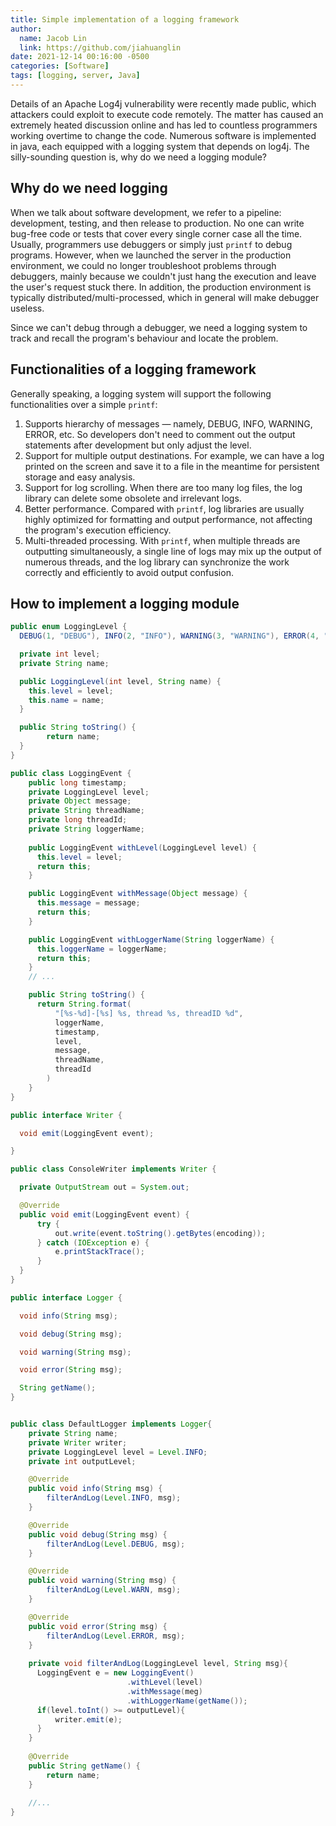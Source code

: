 ```yaml
---
title: Simple implementation of a logging framework
author:
  name: Jacob Lin
  link: https://github.com/jiahuanglin
date: 2021-12-14 00:16:00 -0500
categories: [Software]
tags: [logging, server, Java]
---
```


Details of an Apache Log4j vulnerability were recently made public, which attackers could exploit to execute code remotely. The matter has caused an extremely heated discussion online and has led to countless programmers working overtime to change the code. Numerous software is implemented in java, each equipped with a logging system that depends on log4j. The silly-sounding question is, why do we need a logging module?

## Why do we need logging
When we talk about software development, we refer to a pipeline: development, testing, and then release to production. No one can write bug-free code or tests that cover every single corner case all the time. Usually, programmers use debuggers or simply just `printf` to debug programs. However, when we launched the server in the production environment, we could no longer troubleshoot problems through debuggers, mainly because we couldn't just hang the execution and leave the user's request stuck there. In addition, the production environment is typically distributed/multi-processed, which in general will make debugger useless.

Since we can't debug through a debugger, we need a logging system to track and recall the program's behaviour and locate the problem.

## Functionalities of a logging framework
Generally speaking, a logging system will support the following functionalities over a simple `printf`:

1. Supports hierarchy of messages — namely, DEBUG, INFO, WARNING, ERROR, etc. So developers don't need to comment out the output statements after development but only adjust the level.
2. Support for multiple output destinations. For example, we can have a log printed on the screen and save it to a file in the meantime for persistent storage and easy analysis.
3. Support for log scrolling. When there are too many log files, the log library can delete some obsolete and irrelevant logs.
4. Better performance. Compared with `printf`, log libraries are usually highly optimized for formatting and output performance, not affecting the program's execution efficiency.
5. Multi-threaded processing. With `printf`, when multiple threads are outputting simultaneously, a single line of logs may mix up the output of numerous threads, and the log library can synchronize the work correctly and efficiently to avoid output confusion.

## How to implement a logging module

```java
public enum LoggingLevel {
  DEBUG(1, "DEBUG"), INFO(2, "INFO"), WARNING(3, "WARNING"), ERROR(4, "ERROR");

  private int level;
  private String name;

  public LoggingLevel(int level, String name) {
    this.level = level;
    this.name = name;
  }

  public String toString() {
        return name;
  }
}

public class LoggingEvent {
    public long timestamp;
    private LoggingLevel level;
    private Object message;
    private String threadName;
    private long threadId;
    private String loggerName;
    
    public LoggingEvent withLevel(LoggingLevel level) {
      this.level = level;
      return this;
    }

    public LoggingEvent withMessage(Object message) {
      this.message = message;
      return this;
    }

    public LoggingEvent withLoggerName(String loggerName) {
      this.loggerName = loggerName;
      return this;
    }
    // ...

    public String toString() {
      return String.format(
          "[%s-%d]-[%s] %s, thread %s, threadID %d", 
          loggerName, 
          timestamp, 
          level,
          message,
          threadName,
          threadId
        )
    }
}

public interface Writer {

  void emit(LoggingEvent event);

}

public class ConsoleWriter implements Writer {

  private OutputStream out = System.out;

  @Override
  public void emit(LoggingEvent event) {
      try {
          out.write(event.toString().getBytes(encoding));
      } catch (IOException e) {
          e.printStackTrace();
      }
  }
}

public interface Logger {

  void info(String msg);

  void debug(String msg);

  void warning(String msg);

  void error(String msg);

  String getName(); 
}


public class DefaultLogger implements Logger{
    private String name;
    private Writer writer;
    private LoggingLevel level = Level.INFO;
    private int outputLevel;

    @Override
    public void info(String msg) {
        filterAndLog(Level.INFO, msg);
    }

    @Override
    public void debug(String msg) {
        filterAndLog(Level.DEBUG, msg);
    }

    @Override
    public void warning(String msg) {
        filterAndLog(Level.WARN, msg);
    }

    @Override
    public void error(String msg) {
        filterAndLog(Level.ERROR, msg);
    }
    
    private void filterAndLog(LoggingLevel level, String msg){
      LoggingEvent e = new LoggingEvent()
                          .withLevel(level)
                          .withMessage(meg)
                          .withLoggerName(getName());
      if(level.toInt() >= outputLevel){
          writer.emit(e);
      }
    }
    
    @Override
    public String getName() {
        return name;
    }
    
    //...
}
```

